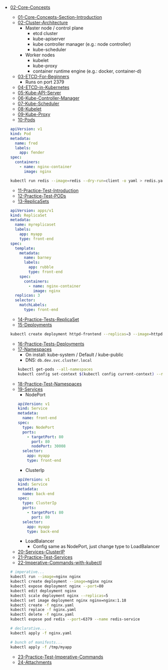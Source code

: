 - [02-Core-Concepts](docs/02-Core-Concepts)

  - [01-Core-Concepts-Section-Introduction](docs/02-Core-Concepts/01-Core-Concepts-Section-Introduction.md)
  - [02-Cluster-Architecture](docs/02-Core-Concepts/02-Cluster-Architecture.md)
      - Master node / control plane
          - etcd cluster
          - kube-apiserver
          - kube controller manager (e.g.: node controller)
          - kube-scheduler
      - Worker nodes
          - kubelet
          - kube-proxy
          - container runtime engine (e.g.: docker, container-d)
  - [03-ETCD-For-Beginners](docs/02-Core-Concepts/03-ETCD-For-Beginners.md)
      - Runs on port 2379
  - [04-ETCD-in-Kubernetes](docs/02-Core-Concepts/04-ETCD-in-Kubernetes.md)
  - [05-Kube-API-Server](docs/02-Core-Concepts/05-Kube-API-Server.md)
  - [06-Kube-Controller-Manager](docs/02-Core-Concepts/06-Kube-Controller-Manager.md)
  - [07-Kube-Scheduler](docs/02-Core-Concepts/07-Kube-Scheduler.md)
  - [08-Kubelet](docs/02-Core-Concepts/08-Kubelet.md)
  - [09-Kube-Proxy](docs/02-Core-Concepts/09-Kube-Proxy.md)
  - [10-Pods](docs/02-Core-Concepts/10-Pods.md)
  ```yml
  apiVersion: v1
  kind: Pod
  metadata:
    name: fred
    labels:
      app: fender
  spec:
    containers:
      - name: nginx-container
        image: nginx
  ```
  ```bash
  kubectl run redis --image=redis --dry-run=client -o yaml > redis.yaml
  ```
  - [11-Practice-Test-Introduction](docs/02-Core-Concepts/11-Practice-Test-Introduction.md)
  - [12-Practice-Test-PODs](docs/02-Core-Concepts/12-Practice-Test-PODs.md)
  - [13-ReplicaSets](docs/02-Core-Concepts/13-ReplicaSets.md)
  ```yml
  apiVersion: apps/v1
  kind: ReplicaSet
  metadata:
    name: myreplicaset
    labels:
      app: myapp
      type: front-end
  spec:
    template:
      metadata:
        name: barney
        labels:
          app: rubble
          type: front-end
      spec:
        containers:
          - name: nginx-container
            image: nginx
    replicas: 3
    selector:
      matchLabels:
        type: front-end
  ```
  - [14-Practice-Tests-ReplicaSet](docs/02-Core-Concepts/14-Practice-Tests-ReplicaSet.md)
  - [15-Deployments](docs/02-Core-Concepts/15-Deployments.md)
  ```bash
  kubectl create deployment httpd-frontend --replicas=3 --image=httpd:2.4-alpine --dry-run=client -o yaml > deploy.yaml
  ```
  - [16-Practice-Tests-Deployments](docs/02-Core-Concepts/16-Practice-Tests-Deployments.md)
  - [17-Namespaces](docs/02-Core-Concepts/17-Namespaces.md)
      - On install: kube-system / Default / kube-public
      - DNS: `db.dev.svc.cluster.local`
      ```bash
      kubectl get-pods --all-namespaces
      kubectl config set-context $(kubectl config current-context) --namespace=dev
      ```
  - [18-Practice-Test-Namespaces](docs/02-Core-Concepts/18-Practice-Test-Namespaces.md)
  - [19-Services](docs/02-Core-Concepts/19-Services.md)
      - NodePort
      ```yml
      apiVersion: v1
      kind: Service
      metadata:
        name: front-end
      spec:
        type: NodePort
        ports:
          - targetPort: 80
            port: 80
            nodePort: 30008
        selector:
          app: myapp
          type: front-end
      ```
      - ClusterIp
      ```yml
      apiVersion: v1
      kind: Service
      metadata:
        name: back-end
      spec:
        type: ClusterIp
        ports:
          - targetPort: 80
            port: 80
        selector:
          app: myapp
          type: back-end
      ```
      - LoadBalancer
          - Config same as NodePort, just change type to LoadBalancer
  - [20-Services-ClusterIP](docs/02-Core-Concepts/20-Services-ClusterIP.md)
  - [21-Practice-Test-Services](docs/02-Core-Concepts/21-Practice-Test-Services.md)
  - [22-Imperative-Commands-with-kubectl](docs/02-Core-Concepts/22-Imperative-Commands-with-kubectl.md)
  ```bash
  # imperative...
  kubectl run --image=nginx nginx
  kubectl create deployment --image=nginx nginx
  kubectl expose deployment nginx --port=80
  kubectl edit deployment nginx
  kubectl scale deployment nginx --replicas=5
  kubectl set image deployment nginx nginx=nginx:1.18
  kubectl create -f nginx.yaml
  kubectl replace -f nginx.yaml
  kubectl delete -f nginx.yaml
  kubectl expose pod redis --port=6379 --name redis-service
  ```
  ```bash
  # declarative...
  kubectl apply -f nginx.yaml

  # bunch of manifests...
  kubectl apply -f /tmp/myapp

  ```
  - [23-Practice-Test-Imperative-Commands](docs/02-Core-Concepts/23-Practice-Test-Imperative-Commands.md)
  - [24-Attachments](docs/02-Core-Concepts/24-Attachments.md)
